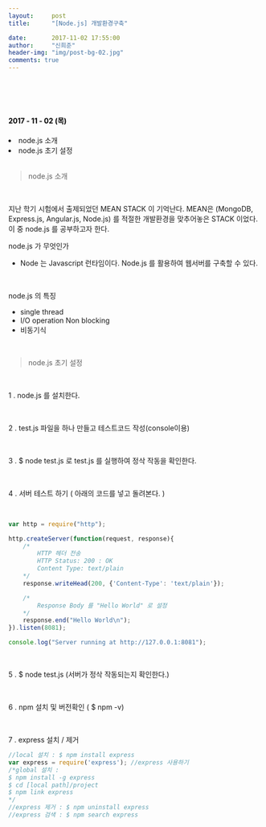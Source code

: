 ```yaml
---
layout:     post
title:      "[Node.js] 개발환경구축"

date:       2017-11-02 17:55:00
author:     "신희준"
header-img: "img/post-bg-02.jpg"
comments: true
---
```


<meta name="description" content="Spring스프링 애너테이션 Annotation정리 @Autowired,@Qualifier,@Resource,@Component,@PostConstruct,@Aspect
,@AOP,@POINTCUT,@AROUND,@ADVICE,@RequestMapping,@REPOSITORY,@SERVICE,@COMPONENT
">
<br>
<H4 style ="font-weight:bold; color:black;"> </H4>
<br>
<H4 style ="font-weight:bold; color : black">2017 - 11 - 02 (목)</H4>
<li>node.js 소개</li>
<li>node.js 초기 설정</li>

<br>

> node.js 소개

<br>

지난 학기 시험에서 출제되었던 MEAN STACK 이 기억난다. MEAN은 (MongoDB, Express.js, Angular.js, Node.js) 를 적절한 개발환경을 맞추어놓은 STACK 이었다. 이 중 node.js 를 공부하고자 한다.
<br>

node.js 가 무엇인가

* Node 는 Javascript 런타임이다. Node.js 를 활용하여 웹서버를 구축할 수 있다.

<br>

node.js 의 특징

* single thread
* I/O operation Non blocking
* 비동기식

<br>

> node.js 초기 설정

<br>

1 . node.js 를 설치한다.

<br>

2 . test.js 파일을 하나 만들고 테스트코드 작성(console이용)

<br>

3 . $ node test.js 로 test.js 를 실행하여 정삭 작동을 확인한다.

<br>

4 . 서버 테스트 하기 ( 아래의 코드를 넣고 돌려본다. )

<br>

~~~javascript
var http = require("http");

http.createServer(function(request, response){
    /*
        HTTP 헤더 전송
        HTTP Status: 200 : OK
        Content Type: text/plain
    */
    response.writeHead(200, {'Content-Type': 'text/plain'});

    /*
        Response Body 를 "Hello World" 로 설정
    */
    response.end("Hello World\n");
}).listen(8081);

console.log("Server running at http://127.0.0.1:8081");
~~~

<br>

5 . $ node test.js (서버가 정삭 작동되는지 확인한다.)

<br>

6 . npm 설치 및 버전확인 ( $ npm -v)

<br>

7 . express 설치 / 제거

~~~javascript
//local 설치 : $ npm install express
var express = require('express'); //express 사용하기
/*global 설치 :
$ npm install -g express
$ cd [local path]/project
$ npm link express
*/
//express 제거 : $ npm uninstall express
//express 검색 : $ npm search express
~~~

<br>
